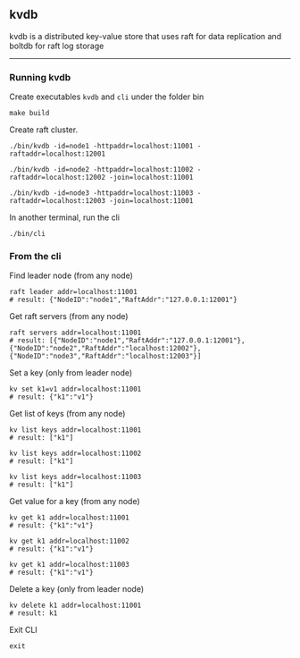## kvdb
kvdb is a distributed key-value store that uses raft for data replication and boltdb for raft log storage

---

### Running kvdb
Create executables `kvdb` and `cli` under the folder bin
``` 
make build
``` 

Create raft cluster.
```shell
./bin/kvdb -id=node1 -httpaddr=localhost:11001 -raftaddr=localhost:12001
```
```shell
./bin/kvdb -id=node2 -httpaddr=localhost:11002 -raftaddr=localhost:12002 -join=localhost:11001
```
```shell
./bin/kvdb -id=node3 -httpaddr=localhost:11003 -raftaddr=localhost:12003 -join=localhost:11001
```  

In another terminal, run the cli
```
./bin/cli
``` 

### From the cli

Find leader node (from any node)
```shell
raft leader addr=localhost:11001
# result: {"NodeID":"node1","RaftAddr":"127.0.0.1:12001"}
```

Get raft servers (from any node)
```shell
raft servers addr=localhost:11001
# result: [{"NodeID":"node1","RaftAddr":"127.0.0.1:12001"},{"NodeID":"node2","RaftAddr":"localhost:12002"},{"NodeID":"node3","RaftAddr":"localhost:12003"}]
```

Set a key (only from leader node)
```shell
kv set k1=v1 addr=localhost:11001
# result: {"k1":"v1"}
``` 

Get list of keys (from any node)
```shell
kv list keys addr=localhost:11001
# result: ["k1"]

kv list keys addr=localhost:11002
# result: ["k1"]

kv list keys addr=localhost:11003
# result: ["k1"]
``` 

Get value for a key (from any node)
```shell
kv get k1 addr=localhost:11001
# result: {"k1":"v1"}

kv get k1 addr=localhost:11002
# result: {"k1":"v1"}

kv get k1 addr=localhost:11003
# result: {"k1":"v1"}
``` 

Delete a key (only from leader node)
```shell
kv delete k1 addr=localhost:11001
# result: k1
``` 

Exit CLI
```shell
exit
```

